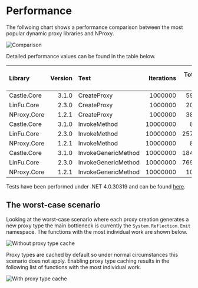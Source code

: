 # Performance

The follwoing chart shows a performance comparison between the most popular dynamic proxy libraries and NProxy.

![Comparison](https://raw.github.com/mtamme/NProxy/master/Documentation/Comparison.png "Comparison")

Detailed performance values can be found in the table below.

| Library     | Version | Test                | Iterations | Total Time in ms | Average Time in µs |
|:------------|--------:|:--------------------|-----------:|-----------------:|-------------------:|
| Castle.Core |   3.1.0 | CreateProxy         |    1000000 |         5929.160 |              5.929 |
| LinFu.Core  |   2.3.0 | CreateProxy         |    1000000 |         2006.009 |              2.006 |
| NProxy.Core |   1.2.1 | CreateProxy         |    1000000 |         3843.029 |              3.843 |
| Castle.Core |   3.1.0 | InvokeMethod        |   10000000 |          869.915 |              0.087 |
| LinFu.Core  |   2.3.0 | InvokeMethod        |   10000000 |        25743.463 |              2.574 |
| NProxy.Core |   1.2.1 | InvokeMethod        |   10000000 |          824.943 |              0.082 |
| Castle.Core |   3.1.0 | InvokeGenericMethod |   10000000 |        18471.089 |              1.847 |
| LinFu.Core  |   2.3.0 | InvokeGenericMethod |   10000000 |        76997.030 |              7.700 |
| NProxy.Core |   1.2.1 | InvokeGenericMethod |   10000000 |         1013.833 |              0.101 |

Tests have been performed under .NET 4.0.30319 and can be found [here](https://github.com/mtamme/NProxy/tree/master/Source/Test/NProxy.Core.Test/Performance).

## The worst-case scenario

Looking at the worst-case scenario where each proxy creation generates a new proxy type the main bottleneck is currently the `System.Reflection.Emit`
namespace. The functions with the most individual work are shown below.

![Without proxy type cache](https://raw.github.com/mtamme/NProxy/master/Documentation/WithoutProxyTypeCache.png "Without proxy type cache")

Proxy types are cached by default so under normal circumstances this scenario does not apply. Enabling proxy type caching results in the following list
of functions with the most individual work.

![With proxy type cache](https://raw.github.com/mtamme/NProxy/master/Documentation/WithProxyTypeCache.png "With proxy type cache")
